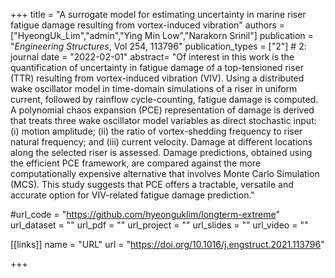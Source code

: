 +++
title = "A surrogate model for estimating uncertainty in marine riser fatigue damage resulting from vortex-induced vibration"
authors = ["HyeongUk_Lim","admin","Ying Min Low","Narakorn Srinil"]
publication = "*Engineering Structures*, Vol 254, 113796"
publication_types = ["2"] # 2: journal
date = "2022-02-01"
abstract= "Of interest in this work is the quantification of uncertainty in fatigue damage of a top-tensioned riser (TTR) resulting from vortex-induced vibration (VIV). Using a distributed wake oscillator model in time-domain simulations of a riser in uniform current, followed by rainflow cycle-counting, fatigue damage is computed. A polynomial chaos expansion (PCE) representation of damage is derived that treats three wake oscillator model variables as direct stochastic input: (i) motion amplitude; (ii) the ratio of vortex-shedding frequency to riser natural frequency; and (iii) current velocity. Damage at different locations along the selected riser is assessed. Damage predictions, obtained using the efficient PCE framework, are compared against the more computationally expensive alternative that involves Monte Carlo Simulation (MCS). This study suggests that PCE offers a tractable, versatile and accurate option for VIV-related fatigue damage prediction."

#url_code = "https://github.com/hyeonguklim/longterm-extreme"
url_dataset = ""
url_pdf = ""
url_project = ""
url_slides = ""
url_video = ""

[[links]]
    name = "URL"
    url = "https://doi.org/10.1016/j.engstruct.2021.113796"

+++
